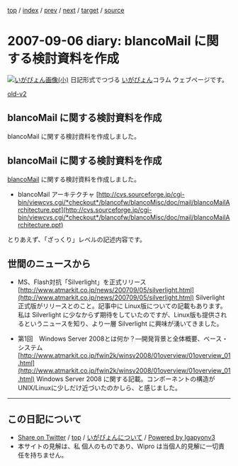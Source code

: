 [top](../index.html) 
 / [index](index.html) 
 / [prev](ig070905.html) 
 / [next](ig070908.html) 
 / [target](http://www.igapyon.jp/igapyon/diary/2007/ig070906.html) 
 / [source](https://github.com/igapyon/diary/blob/master/2007/ig070906.src.md) 

2007-09-06 diary: blancoMail に関する検討資料を作成
=====================================================================================================
[![いがぴょん画像(小)](http://www.igapyon.jp/igapyon/diary/images/iga200306s.jpg "いがぴょん")](http://www.igapyon.jp/igapyon/diary/memo/memoigapyon.html) 日記形式でつづる [いがぴょん](http://www.igapyon.jp/igapyon/diary/memo/memoigapyon.html)コラム ウェブページです。

[old-v2](ig070906-orig.html)

## blancoMail に関する検討資料を作成

blancoMail に関する検討資料を作成しました。


## blancoMail に関する検討資料を作成

[blancoMail](http://www.igapyon.jp/blanco/blancomail.html) に関する検討資料を作成しました。

* blancoMail アーキテクチャ
  [http://cvs.sourceforge.jp/cgi-bin/viewcvs.cgi/*checkout*/blancofw/blancoMisc/doc/mail/blancoMailArchitecture.ppt](http://cvs.sourceforge.jp/cgi-bin/viewcvs.cgi/*checkout*/blancofw/blancoMisc/doc/mail/blancoMailArchitecture.ppt)

とりあえず、「ざっくり」レベルの記述内容です。

## 世間のニュースから

* MS、Flash対抗「Silverlight」を正式リリース
  [http://www.atmarkit.co.jp/news/200709/05/silverlight.html](http://www.atmarkit.co.jp/news/200709/05/silverlight.html)
  Silverlight 正式版がリリースとのこと。記事中に Linux版についての記載もあります。私は Silverlight に少なからず期待をしていたのですが、Linux版も提供されるというニュースを知り、より一層
  Silverlight に興味が湧いてきました。
  
* 第1回　Windows Server 2008とは何か？―開発背景と全体概要、ベース・システム 
  [http://www.atmarkit.co.jp/fwin2k/winsv2008/01overview/01overview_01.html](http://www.atmarkit.co.jp/fwin2k/winsv2008/01overview/01overview_01.html)
  Windows Server 2008 に関する記載。コンポーネントの構造が UNIX/Linuxに少しだけ近づいたのかしら、と感じました。


----------------------------------------------------------------------------------------------------

## この日記について

* [Share on Twitter](https://twitter.com/intent/tweet?hashtags=igapyon%2Cdiary%2C%E3%81%84%E3%81%8C%E3%81%B4%E3%82%87%E3%82%93&text=blancoMail+%E3%81%AB%E9%96%A2%E3%81%99%E3%82%8B%E6%A4%9C%E8%A8%8E%E8%B3%87%E6%96%99%E3%82%92%E4%BD%9C%E6%88%90&url=http%3A%2F%2Fwww.igapyon.jp%2Figapyon%2Fdiary%2F2007%2Fig070906.html) / [top](../index.html) / [いがぴょんについて](http://www.igapyon.jp/igapyon/diary/memo/memoigapyon.html) / [Powered by Igapyonv3](https://github.com/igapyon/igapyonv3)
* 本サイトの見解は、私 個人のものであり、Wipro は当個人的見解に一切責任を持ちません。 
